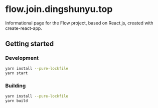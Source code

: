# flow.join.dingshunyu.top

Informational page for the Flow project, based on React.js, created with create-react-app.

## Getting started

### Development

```bash
yarn install --pure-lockfile
yarn start
```

### Building

```bash
yarn install --pure-lockfile
yarn build
```
